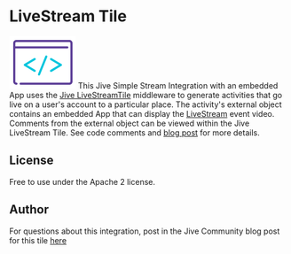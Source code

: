 # LiveStream Tile
[![JiveDev](dev_logo.png)](https://developer.jiveosftware.com)
This Jive Simple Stream Integration with an embedded App uses the [Jive LiveStreamTile](https://github.com/jivesoftware/jiveapps/tree/master/addons/LiveStreamTile) middleware to generate activities that go live on a user's account to a particular place. The activity's external object contains an embedded App that can display the [LiveStream](https://www.livestream.com) event video. Comments from the external object can be viewed within the Jive LiveStream Tile. See code comments and [blog post](https://community.jivesoftware.com/community/developer/blog/2016/09/27/project-livestream-custom-view-tile-simple-stream-integration-wapp) for more details.


## License
Free to use under the Apache 2 license.


## Author
For questions about this integration, post in the Jive Community blog post for this tile [here](https://community.jivesoftware.com/community/developer/blog/2016/09/27/project-livestream-custom-view-tile-simple-stream-integration-wapp)